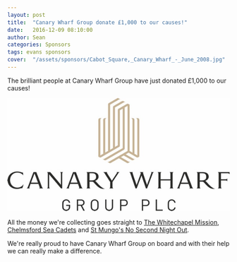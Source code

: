 ```yaml
---
layout: post
title:  "Canary Wharf Group donate £1,000 to our causes!"
date:   2016-12-09 08:10:00
author: Sean
categories: Sponsors
tags: evans sponsors
cover:  "/assets/sponsors/Cabot_Square,_Canary_Wharf_-_June_2008.jpg"
---
```


The brilliant people at Canary Wharf Group have just donated £1,000 to
our causes!

![Canary Wharf Group logo](/assets/sponsors/Canary_Wharf_Group_large-logo.jpg)

All the money we're collecting goes straight to [The Whitechapel
Mission](https://www.justgiving.com/crowdfunding/companyofcyclingknights),
[Chelmsford Sea
Cadets](https://www.justgiving.com/crowdfunding/companyofcyclingknights2)
and [St Mungo's No Second Night
Out](https://www.justgiving.com/crowdfunding/companyofcyclingknights3).

We're really proud to have Canary Wharf Group on board and with their help we can
really make a difference.
